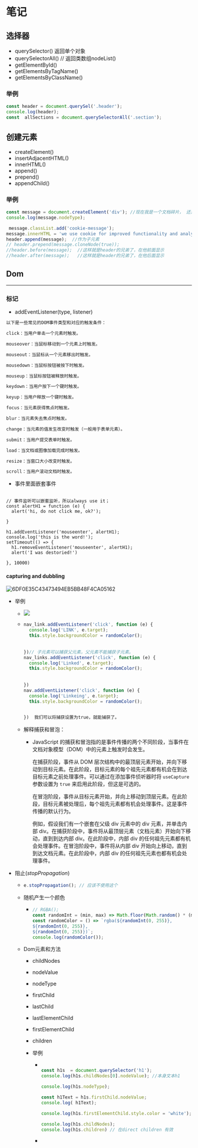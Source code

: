 # 笔记

## 选择器
* querySelector() 返回单个对象
* querySelectorAll() // 返回类数组nodeList()
* getElementById()
* getElementsByTagName()
* getElementsByClassName()
### 举例
```javascript
const header = document.querySel('.header');
console.log(header);
const  allSections = document.querySelectorAll('.section');
```
## 创建元素
* createElement()
* insertAdjacentHTML()
* innerHTML()
* append()
* prepend()
* appendChild()
### 举例
```javascript
const message = document.createElement('div'); //现在我是一个文档碎片， 还是javascript里面的孤儿。但是拥有Dom属性了
console.log(message.nodeType);

 message.classList.add('cookie-message');
message.innerHTML = 'we use cookie for improved functionality and analytics <button class="btn btn--close-cookie">Got it</button>';
header.append(message);  //作为子元素
// header.prepend(message.cloneNode(true));
//header.before(message);  //这样就是header的兄弟了，在他前面显示
//header.after(message);   //这样就是header的兄弟了，在他后面显示
```

## Dom
-----
### 标记

* addEventListener(type, listener)

```javascript
以下是一些常见的DOM事件类型和对应的触发条件：

click：当用户单击一个元素时触发。

mouseover：当鼠标移动到一个元素上时触发。

mouseout：当鼠标从一个元素移出时触发。

mousedown：当鼠标按钮被按下时触发。

mouseup：当鼠标按钮被释放时触发。

keydown：当用户按下一个键时触发。

keyup：当用户释放一个键时触发。

focus：当元素获得焦点时触发。

blur：当元素失去焦点时触发。

change：当元素的值发生改变时触发（一般用于表单元素）。

submit：当用户提交表单时触发。

load：当文档或图像加载完成时触发。

resize：当窗口大小改变时触发。

scroll：当用户滚动文档时触发。
```
* 事件里面嵌套事件
```

// 事件监听可以嵌套监听，所以always use it；
const alertH1 = function (e) {
  alert('hi, do not click me, ok?');

}

h1.addEventListener('mouseenter', alertH1);
console.log('this is the word!');
setTimeout(() => {
  h1.removeEventListener('mouseenter', alertH1);
  alert('I was destoried!')

}, 10000)
```

####  capturing and dubbling

![6DF0E35C43473494EB5BB48F4CA05162](https://makeforpicgo.oss-cn-chengdu.aliyuncs.com/study/202303201744869.png)

* 举例
  * ![](https://makeforpicgo.oss-cn-chengdu.aliyuncs.com/study/202303211106361.png)

  * ```javascript
    nav_link.addEventListener('click', function (e) {
      console.log('LINK', e.target);
      this.style.backgroundColor = randomColor();
      
      
    })// 子元素可以捕获父元素，父元素不能捕获子元素。
    nav_links.addEventListener('click', function (e) {
      console.log('Linked', e.target);
      this.style.backgroundColor = randomColor();
      
      
    })
    nav.addEventListener('click', function (e) {
      console.log('Linkeing', e.target);
      this.style.backgroundColor = randomColor();
    
      
    })  我们可以将捕获设置为true，就能捕获了。
    ```

  * 解释捕获和冒泡：

    * JavaScript 的捕获和冒泡指的是事件传播的两个不同阶段，当事件在文档对象模型（DOM）中的元素上触发时会发生。

      在捕获阶段，事件从 DOM 层次结构中的最顶层元素开始，并向下移动到目标元素。在此阶段，目标元素的每个祖先元素都有机会在到达目标元素之前处理事件。可以通过在添加事件侦听器时将 `useCapture` 参数设置为 `true` 来启用此阶段，但这是可选的。

      在冒泡阶段，事件从目标元素开始，并向上移动到顶层元素。在此阶段，目标元素被处理后，每个祖先元素都有机会处理事件。这是事件传播的默认行为。

      例如，假设我们有一个嵌套在父级 div 元素中的 div 元素，并单击内部 div。在捕获阶段中，事件将从最顶层元素（文档元素）开始向下移动，直到到达内部 div。在此阶段中，内部 div 的任何祖先元素都有机会处理事件。在冒泡阶段中，事件将从内部 div 开始向上移动，直到到达文档元素。在此阶段中，内部 div 的任何祖先元素也都有机会处理事件。

* 阻止(*stopPropagation*)

  * ```javascript
    e.stopPropagation(); // 应该不使用这个
    ```

  * 随机产生一个颜色

    * ```javascript
      // RGBA();
      const randomInt = (min, max) => Math.floor(Math.random() * (max - min +1) + min);
      const randomColor = () => `rgba(${randomInt(0, 255)}, 
      ${randomInt(0, 255)},
      ${randomInt(0, 255)})`;
      console.log(randomColor());
      
      ```

  * Dom元素和方法
  
    * childNodes
  
    * nodeValue
  
    * nodeType
  
    * firstChild
  
    * lastChild
  
    * lastElementChild
  
    * firstElementChild
  
    * children
  
    * 举例
  
      * ```javascript
        
        const h1s  = document.querySelector('h1');
        console.log(h1s.childNodes[0].nodeValue); //本身文本h1
        
        console.log(h1s.nodeType);
        
        const h1Text = h1s.firstChild.nodeValue;
        console.log( h1Text);
        
        console.log(h1s.firstElementChild.style.color = 'white');
        
        console.log(h1s.childNodes);
        console.log(h1s.children) // 在direct children 有效
        
        ```
  
      * 
  
    
